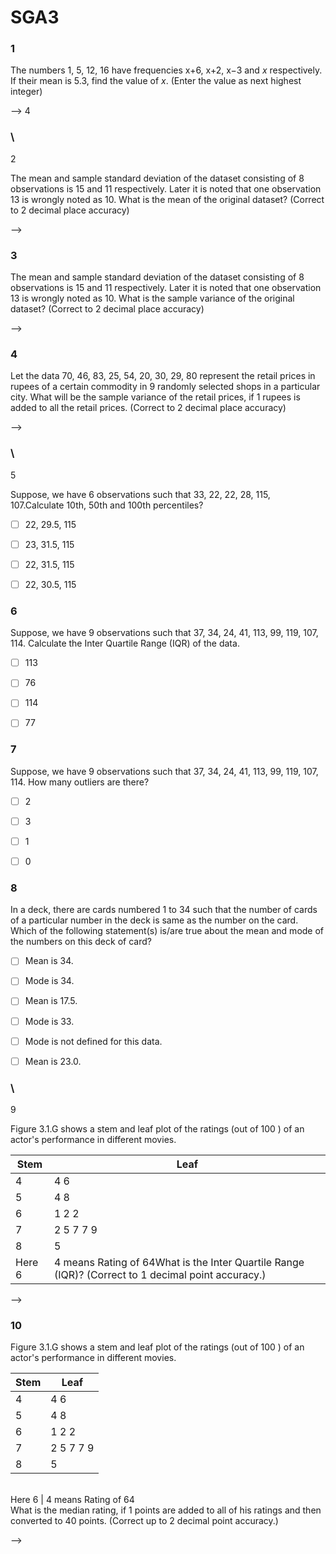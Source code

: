 # SGA3

### 1

The numbers 1, 5, 12, 16 have frequencies x+6, x+2, x−3 and _x_ respectively. If their mean is 5.3, find the value of _x_. (Enter the value as next highest integer)

\--> 4

### \
2

The mean and sample standard deviation of the dataset consisting of 8 observations is 15 and 11 respectively. Later it is noted that one observation 13 is wrongly noted as 10. What is the mean of the original dataset? (Correct to 2 decimal place accuracy)

\-->

### 3

The mean and sample standard deviation of the dataset consisting of 8 observations is 15 and 11 respectively. Later it is noted that one observation 13 is wrongly noted as 10. What is the sample variance of the original dataset? (Correct to 2 decimal place accuracy)

\-->

### 4

Let the data 70, 46, 83, 25, 54, 20, 30, 29, 80 represent the retail prices in rupees of a certain commodity in 9 randomly selected shops in a particular city. What will be the sample variance of the retail prices, if 1 rupees is added to all the retail prices. (Correct to 2 decimal place accuracy)

\-->

### \
5

Suppose, we have 6 observations such that 33, 22, 22, 28, 115, 107.Calculate 10th, 50th and 100th percentiles?

- [ ] 22, 29.5, 115

- [ ] 23, 31.5, 115

- [ ] 22, 31.5, 115

- [ ] 22, 30.5, 115

### 6

Suppose, we have 9 observations such that 37, 34, 24, 41, 113, 99, 119, 107, 114. Calculate the Inter Quartile Range (IQR) of the data.

- [ ] 113

- [ ] 76

- [ ] 114

- [ ] 77

### 7

Suppose, we have 9 observations such that 37, 34, 24, 41, 113, 99, 119, 107, 114. How many outliers are there?

- [ ] 2

- [ ] 3

- [ ] 1

- [ ] 0

### 8

In a deck, there are cards numbered 1 to 34 such that the number of cards of a particular number in the deck is same as the number on the card. Which of the following statement(s) is/are true about the mean and mode of the numbers on this deck of card?

- [ ] Mean is 34.

- [ ] Mode is 34.

- [ ] Mean is 17.5.

- [ ] Mode is 33.

- [ ] Mode is not defined for this data.

- [ ] Mean is 23.0.

### \
9

Figure 3.1.G shows a stem and leaf plot of the ratings (out of 100 ) of an actor's performance in different movies.

| Stem | Leaf      |
|------|-----------|
| 4    | 4 6       |
| 5    | 4 8       |
| 6    | 1 2 2     |
| 7    | 2 5 7 7 9 |
| 8    | 5         |
Here 6 | 4 means Rating of 64What is the Inter Quartile Range (IQR)? (Correct to 1 decimal point accuracy.)

\-->

### 10

Figure 3.1.G shows a stem and leaf plot of the ratings (out of 100 ) of an actor's performance in different movies.

| Stem | Leaf      |
|------|-----------|
| 4    | 4 6       |
| 5    | 4 8       |
| 6    | 1 2 2     |
| 7    | 2 5 7 7 9 |
| 8    | 5         |
\
Here 6 | 4 means Rating of 64\
What is the median rating, if 1 points are added to all of his ratings and then converted to 40 points. (Correct up to 2 decimal point accuracy.)

\-->